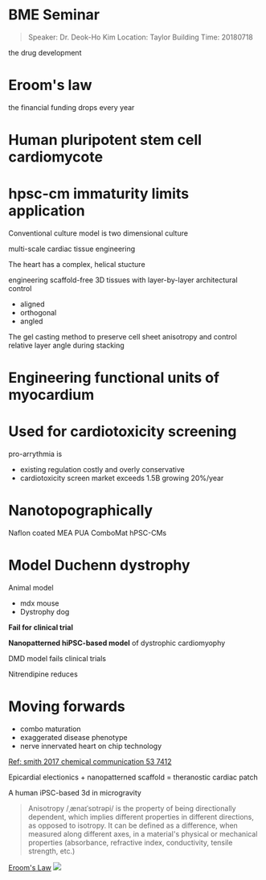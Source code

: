 # BME Seminar
> Speaker:  Dr. Deok-Ho Kim
> Location: Taylor Building
> Time: 20180718

the drug development 

# Eroom's law 
the financial funding drops every year

# Human pluripotent stem cell cardiomycote

# hpsc-cm immaturity limits application

Conventional culture model is two dimensional culture

multi-scale cardiac tissue engineering

The heart has a complex, helical stucture

engineering scaffold-free 3D tissues with layer-by-layer architectural control
* aligned
* orthogonal 
* angled

The gel casting method to preserve cell sheet anisotropy and control relative layer angle during stacking

# Engineering functional units of myocardium

# Used for cardiotoxicity screening

pro-arrythmia is 
* existing regulation costly and overly conservative
* cardiotoxicity screen market exceeds 1.5B growing 20%/year

# Nanotopographically 

Naflon coated MEA
PUA
ComboMat
hPSC-CMs

# Model Duchenn dystrophy

Animal model
* mdx mouse
* Dystrophy dog

**Fail for clinical trial**

**Nanopatterned hiPSC-based model** of dystrophic cardiomyophy

DMD model fails clinical trials

Nitrendipine reduces

# Moving forwards
* combo maturation
* exaggerated disease phenotype
* nerve innervated heart on chip technology

[Ref: smith 2017 chemical communication 53 7412](https://pubs.rsc.org/en/content/articlepdf/2017/cc/c7cc01988b)

Epicardial electionics + nanopatterned scaffold = theranostic cardiac patch

A human iPSC-based 3d in microgravity 

> Anisotropy /ˌænaɪˈsɒtrəpi/ is the property of being directionally dependent, which implies different properties in different directions, as opposed to isotropy. It can be defined as a difference, when measured along different axes, in a material's physical or mechanical properties (absorbance, refractive index, conductivity, tensile strength, etc.)

[Eroom's Law](http://blogs.sciencemag.org/pipeline/archives/2012/03/08/erooms_law)
![](http://blogs.sciencemag.org/pipeline/wp-content/uploads/sites/2/2015/04/RD-trend.png)
